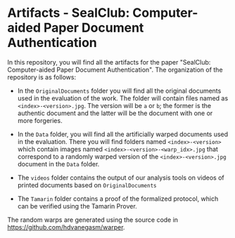 # Artifacts - SealClub: Computer-aided Paper Document Authentication

In this repository, you will find all the artifacts for the paper "SealClub: 
Computer-aided Paper Document Authentication". The organization of the
repository is as follows:
- In the `OriginalDocuments` folder you will find all the original documents 
used in the evaluation of the work. The folder will contain files named as
`<index>-<version>.jpg`. The version will be `a` or `b`; the former is the
authentic document and the latter will be the document with one or more
forgeries.
- In the `Data` folder, you will find all the artificially warped documents used
in the evaluation. There you will find folders named `<index>-<version>` which
contain images named `<index>-<version>-<warp_idx>.jpg` that correspond to a
randomly warped version of the `<index>-<version>.jpg` document in the `Data`
folder.

- The `videos` folder contains the output of our analysis tools on videos of printed documents based on `OriginalDocuments`
  
- The `Tamarin` folder contains a proof of the formalized protocol, which can be verified using the Tamarin Prover.

The random warps are generated using the source code in
https://github.com/hdvanegasm/warper.
